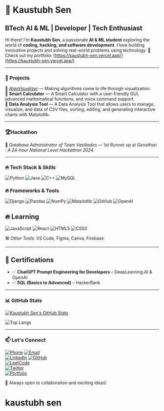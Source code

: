 # 🚀 Kaustubh Sen  

## BTech AI & ML | Developer | Tech Enthusiast  

Hi there! I'm **Kaustubh Sen**, a passionate **AI & ML student** exploring the world of **coding, hacking, and software development**. 
I love building innovative projects and solving real-world problems using technology.
🚀 Check out my portfolio: [https://kaustubh-sen.vercel.app/](https://kaustubh-sen.vercel.app/) 

---
### 🚀 Projects
 
🔹 *[AlgoVisualizer](https://github.com/team-vasiliades/algovisualizer)* — Making algorithms come to life through visualization.                                                                                   
🔹 **Smart Calculator** — A Smart Calculator with a user-friendly GUI, advanced mathematical functions, and voice command support.                                                                                 
🔹 **Data Analysis Tool** — A Data Analysis Tool that allows users to manage, visualize, and data of CSV files, sorting, editing, and generating interactive charts with Matplotlib.

---

### 🏆Hackathon 
👑 *Database Administrator of Team Vasiliades* — 1st Runner up at *Genethon : A 24-hour National Level Hackathon 2024*.   

---

### 🔥 Tech Stack & Skills

![Python](https://img.shields.io/badge/-Python-3776AB?style=flat&logo=python&logoColor=white) 
![Java](https://img.shields.io/badge/-Java-007396?style=flat&logo=java&logoColor=white)
![C++](https://img.shields.io/badge/-C++-00599C?style=flat&logo=c%2B%2B&logoColor=white)
![MySQL](https://img.shields.io/badge/-MySQL-4479A1?style=flat&logo=mysql&logoColor=white)

### 🔥 Frameworks & Tools
![Django](https://img.shields.io/badge/-Django-092E20?style=flat&logo=django&logoColor=white)
![Pandas](https://img.shields.io/badge/-Pandas-150458?style=flat&logo=pandas&logoColor=white)
![NumPy](https://img.shields.io/badge/-NumPy-013243?style=flat&logo=numpy&logoColor=white)
![Matplotlib](https://img.shields.io/badge/-Matplotlib-11557C?style=flat&logo=matplotlib&logoColor=white)
![GitHub](https://img.shields.io/badge/-GitHub-181717?style=flat&logo=github&logoColor=white)
![OpenAI](https://img.shields.io/badge/-OpenAI-412991?style=flat&logo=openai&logoColor=white)

## 🔥 Learning
![JavaScript](https://img.shields.io/badge/-JavaScript-F7DF1E?style=flat&logo=javascript&logoColor=black) 
![React](https://img.shields.io/badge/-React-61DAFB?style=flat&logo=react&logoColor=black) 
![HTML5](https://img.shields.io/badge/-HTML5-E34F26?style=flat&logo=html5&logoColor=white) 
![CSS3](https://img.shields.io/badge/-CSS3-1572B6?style=flat&logo=css3&logoColor=white)
  
🛠 *Other Tools:* VS Code, Figma, Canva, Firebase  

---
## 📜 Certifications  

- ✅ **ChatGPT Prompt Engineering for Developers** – DeepLearning.AI & OpenAI  
- ✅ **SQL (Basics to Advanced)** – HackerRank
---

### 📊 GitHub Stats

[![Kaustubh Sen's GitHub Stats](https://github-readme-stats.vercel.app/api?username=Kaustubh207&show_icons=true&theme=radical)](https://github.com/Kaustubh207)


![Top Langs](https://github-readme-stats.vercel.app/api/top-langs/?username=Kaustubh207&layout=compact&theme=radical)

---

### 📫 Let's Connect

[![Phone](https://img.shields.io/badge/-WhatsApp-25D366?style=flat&logo=whatsapp&logoColor=white)](https://wa.me/7999842820) 
[![Email](https://img.shields.io/badge/-Email-D14836?style=flat&logo=gmail&logoColor=white)](mailto:Kaustubhsen2707@gmail.com)  
[![LinkedIn](https://img.shields.io/badge/-LinkedIn-0A66C2?style=flat&logo=linkedin&logoColor=white)](https://www.linkedin.com/in/kaustubh-sen-091380328/)
[![GitHub](https://img.shields.io/badge/-GitHub-181717?style=flat&logo=github&logoColor=white)](https://github.com/Kaustubh207)   
[![LeetCode](https://img.shields.io/badge/-LeetCode-FFA116?style=flat&logo=leetcode&logoColor=white)](https://leetcode.com/u/kaustubh207/)  
[![Twitter](https://img.shields.io/badge/-Twitter-1DA1F2?style=flat&logo=twitter&logoColor=white)](https://x.com/Kaustubh027)  
[![Portfolio](https://img.shields.io/badge/-Portfolio-000?style=flat&logo=vercel&logoColor=white)](https://kaustubh-sen.vercel.app/)  

🚀 Always open to collaboration and exciting ideas!
# kaustubh sen
